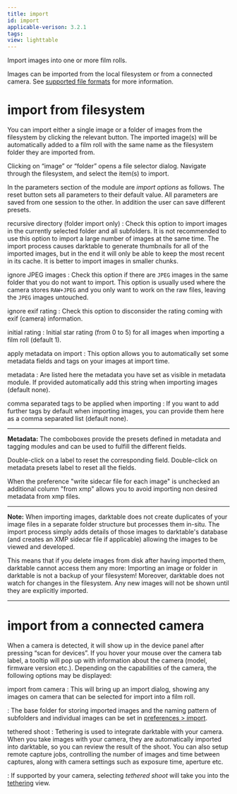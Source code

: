 ```yaml
---
title: import
id: import
applicable-verison: 3.2.1
tags:
view: lighttable
---
```


Import images into one or more film rolls.

Images can be imported from the local filesystem or from a connected camera. See [supported file formats](../../../overview/supported-file-formats.md) for more information.

# import from filesystem

You can import either a single image or a folder of images from the filesystem by clicking the relevant button. The imported image(s) will be automatically added to a film roll with the same name as the filesystem folder they are imported from.

Clicking on “image” or “folder” opens a file selector dialog. Navigate through the filesystem, and select the item(s) to import.

In the parameters section of the module are _import options_ as follows. The reset button sets all parameters to their default value.
All parameters are saved from one session to the other. In addition the user can save different presets.

recursive directory (folder import only)
: Check this option to import images in the currently selected folder and all subfolders. It is not recommended to use this option to import a large number of images at the same time. The import process causes darktable to generate thumbnails for all of the imported images, but in the end it will only be able to keep the most recent in its cache. It is better to import images in smaller chunks.

ignore JPEG images
: Check this option if there are `JPEG` images in the same folder that you do not want to import. This option is usually used where the camera stores `RAW+JPEG` and you only want to work on the raw files, leaving the `JPEG` images untouched.

ignore exif rating
: Check this option to disconsider the rating coming with exif (camera) information.

initial rating
: Initial star rating (from 0 to 5) for all images when importing a film roll (default 1).

apply metadata on import
: This option allows you to automatically set some metadata fields and tags on your images at import time.

metadata
: Are listed here the metadata you have set as visible in metadata module. If provided automatically add this string when importing images (default none).

comma separated tags to be applied when importing
: If you want to add further tags by default when importing images, you can provide them here as a comma separated list (default none).

---

**Metadata:**
The comboboxes provide the presets defined in metadata and tagging modules and can be used to fulfill the different fields.

Double-click on a label to reset the corresponding field. Double-click on metadata presets label to reset all the fields.

When the preference "write sidecar file for each image" is unchecked an additional column "from xmp" allows you to avoid importing
non desired metadata from xmp files.

---

**Note:** When importing images, darktable does not create duplicates of your image files in a separate folder structure but processes them in-situ. The import process simply adds details of those images to darktable's database (and creates an XMP sidecar file if applicable) allowing the images to be viewed and developed.

This means that if you delete images from disk after having imported them, darktable cannot access them any more: Importing an image or folder in darktable is not a backup of your filesystem! Moreover, darktable does not watch for changes in the filesystem. Any new images will not be shown until they are explicitly imported.

---

# import from a connected camera

When a camera is detected, it will show up in the device panel after pressing “scan for devices”. If you hover your mouse over the camera tab label, a tooltip will pop up with information about the camera (model, firmware version etc.). Depending on the capabilities of the camera, the following options may be displayed:

import from camera
: This will bring up an import dialog, showing any images on camera that can be selected for import into a film roll.

: The base folder for storing imported images and the naming pattern of subfolders and individual images can be set in [preferences > import](../../../preferences-settings/import.md).

tethered shoot
: Tethering is used to integrate darktable with your camera. When you take images with your camera, they are automatically imported into darktable, so you can review the result of the shoot. You can also setup remote capture jobs, controlling the number of images and time between captures, along with camera settings such as exposure time, aperture etc.

: If supported by your camera, selecting _tethered shoot_ will take you into the [tethering](../../../tethering/_index.md) view.
